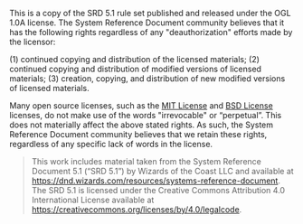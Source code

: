 This is a copy of the SRD 5.1 rule set published and released under the OGL 1.0A license. The System Reference Document community believes that it has the following rights regardless of any "deauthorization" efforts made by the licensor:

(1) continued copying and distribution of the licensed materials;
(2) continued copying and distribution of modified versions of licensed materials;
(3) creation, copying, and distribution of new modified versions of licensed materials.

Many open source licenses, such as the [MIT License](https://opensource.org/licenses/MIT) and [BSD License](https://opensource.org/licenses/BSD-3-Clause) licenses, do not make use of the words "irrevocable" or “perpetual”. This does not materially affect the above stated rights. As such, the System Reference Document community believes that we retain these rights, regardless of any specific lack of words in the license.

> This work includes material taken from the System Reference Document 5.1 (“SRD 5.1”) by Wizards of
the Coast LLC and available at https://dnd.wizards.com/resources/systems-reference-document. The
SRD 5.1 is licensed under the Creative Commons Attribution 4.0 International License available at
https://creativecommons.org/licenses/by/4.0/legalcode.
